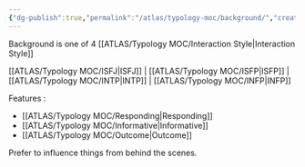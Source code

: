 ```yaml
---
{"dg-publish":true,"permalink":"/atlas/typology-moc/background/","created":"2023-01-12T15:17:41.487+01:00","updated":"2023-01-12T15:19:21.291+01:00"}
---
```



Background is one of 4 [[ATLAS/Typology MOC/Interaction Style\|Interaction Style]]

[[ATLAS/Typology MOC/ISFJ\|ISFJ]] | [[ATLAS/Typology MOC/ISFP\|ISFP]] | [[ATLAS/Typology MOC/INTP\|INTP]] | [[ATLAS/Typology MOC/INFP\|INFP]]

Features : 
- [[ATLAS/Typology MOC/Responding\|Responding]]
- [[ATLAS/Typology MOC/Informative\|Informative]]
- [[ATLAS/Typology MOC/Outcome\|Outcome]]

Prefer to influence things from behind the scenes. 